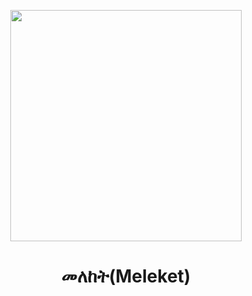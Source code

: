 <p align="center">
    <a href="https://github.com/gotify/logo">
        <img height="370px" src="https://github.com/nati011/Meleket/blob/master/meleket-logo.png?raw=true" />
    </a>
</p>

<h1 align="center">መለከት(Meleket)</h1>
